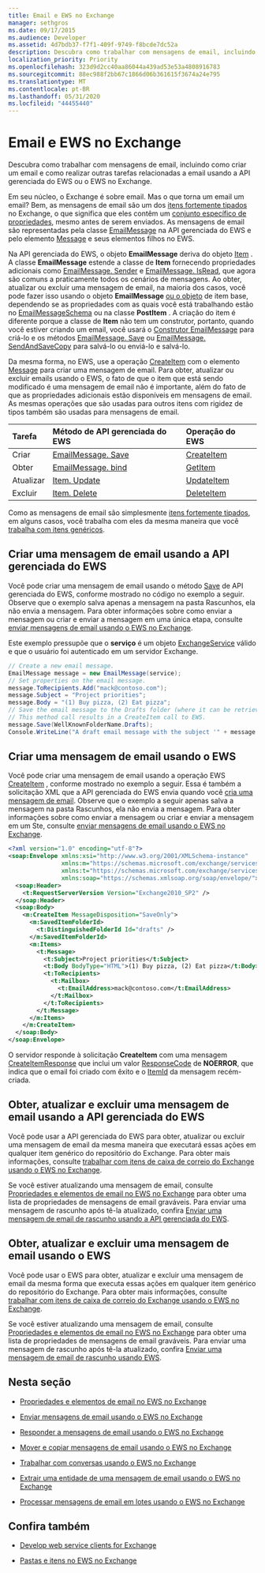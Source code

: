 ```yaml
---
title: Email e EWS no Exchange
manager: sethgros
ms.date: 09/17/2015
ms.audience: Developer
ms.assetid: 4d7bdb37-f7f1-409f-9749-f8bcde7dc52a
description: Descubra como trabalhar com mensagens de email, incluindo como criar um email e como realizar outras tarefas relacionadas a email usando a API gerenciada do EWS ou o EWS no Exchange.
localization_priority: Priority
ms.openlocfilehash: 323d9d2cc40aa86044a439ad53e53a4808916783
ms.sourcegitcommit: 88ec988f2bb67c1866d06b361615f3674a24e795
ms.translationtype: MT
ms.contentlocale: pt-BR
ms.lasthandoff: 05/31/2020
ms.locfileid: "44455440"
---
```

# <a name="email-and-ews-in-exchange"></a>Email e EWS no Exchange

Descubra como trabalhar com mensagens de email, incluindo como criar um email e como realizar outras tarefas relacionadas a email usando a API gerenciada do EWS ou o EWS no Exchange.
  

  
Em seu núcleo, o Exchange é sobre email. Mas o que torna um email um email? Bem, as mensagens de email são um dos [itens fortemente tipados](folders-and-items-in-ews-in-exchange.md#bk_item) no Exchange, o que significa que eles contêm um [conjunto específico de propriedades](email-properties-and-elements-in-ews-in-exchange.md), mesmo antes de serem enviados. As mensagens de email são representadas pela classe [EmailMessage](https://msdn.microsoft.com/library/microsoft.exchange.webservices.data.emailmessage%28v=exchg.80%29.aspx) na API gerenciada do EWS e pelo elemento [Message](https://msdn.microsoft.com/library/2400b33c-43b2-4fc2-b6fb-275a99e0e810%28Office.15%29.aspx) e seus elementos filhos no EWS. 
  
Na API gerenciada do EWS, o objeto **EmailMessage** deriva do objeto [Item](https://msdn.microsoft.com/library/microsoft.exchange.webservices.data.item%28v=exchg.80%29.aspx) . A classe **EmailMessage** estende a classe de **Item** fornecendo propriedades adicionais como [EmailMessage. Sender](https://msdn.microsoft.com/library/microsoft.exchange.webservices.data.emailmessage.sender%28v=exchg.80%29.aspx) e [EmailMessage. IsRead](https://msdn.microsoft.com/library/office/microsoft.exchange.webservices.data.emailmessage.isread%28v=exchg.80%29.aspx), que agora são comuns a praticamente todos os cenários de mensagens. Ao obter, atualizar ou excluir uma mensagem de email, na maioria dos casos, você pode fazer isso usando o objeto **EmailMessage** [ou o objeto](https://msdn.microsoft.com/library/microsoft.exchange.webservices.data.itemschema%28v=exchg.80%29.aspx) de item base, dependendo se as propriedades com as quais você está trabalhando estão no [EmailMessageSchema](https://msdn.microsoft.com/library/microsoft.exchange.webservices.data.emailmessageschema%28v=exchg.80%29.aspx) ou na classe **PostItem** . A criação do item é diferente porque a classe de **Item** não tem um construtor, portanto, quando você estiver criando um email, você usará o [Construtor EmailMessage](https://msdn.microsoft.com/library/office/microsoft.exchange.webservices.data.emailmessage.emailmessage%28v=exchg.80%29.aspx) para criá-lo e os métodos [EmailMessage. Save](https://msdn.microsoft.com/library/microsoft.exchange.webservices.data.emailmessage.save%28v=exchg.80%29.aspx) ou [EmailMessage. SendAndSaveCopy](https://msdn.microsoft.com/library/microsoft.exchange.webservices.data.emailmessage.sendandsavecopy%28v=exchg.80%29.aspx) para salvá-lo ou enviá-lo e salvá-lo. 
  
Da mesma forma, no EWS, use a operação [CreateItem](https://msdn.microsoft.com/library/fe6bb7fc-8918-4e6e-b0a1-b7e0ef44c3d1%28Office.15%29.aspx) com o elemento [Message](https://msdn.microsoft.com/library/2400b33c-43b2-4fc2-b6fb-275a99e0e810%28Office.15%29.aspx) para criar uma mensagem de email. Para obter, atualizar ou excluir emails usando o EWS, o fato de que o item que está sendo modificado é uma mensagem de email não é importante, além do fato de que as propriedades adicionais estão disponíveis em mensagens de email. As mesmas operações que são usadas para outros itens com rigidez de tipos também são usadas para mensagens de email. 
  
|**Tarefa**|**Método de API gerenciada do EWS**|**Operação do EWS**|
|:-----|:-----|:-----|
|Criar  <br/> |[EmailMessage. Save](https://msdn.microsoft.com/library/microsoft.exchange.webservices.data.emailmessage.save%28v=exchg.80%29.aspx) <br/> |[CreateItem](https://msdn.microsoft.com/library/fe6bb7fc-8918-4e6e-b0a1-b7e0ef44c3d1%28Office.15%29.aspx) <br/> |
|Obter  <br/> |[EmailMessage. bind](https://msdn.microsoft.com/library/microsoft.exchange.webservices.data.emailmessage.bind%28v=exchg.80%29.aspx) <br/> |[GetItem](https://msdn.microsoft.com/library/e8492e3b-1c8d-4b14-8070-9530f8306edd%28Office.15%29.aspx) <br/> |
|Atualizar  <br/> |[Item. Update](https://msdn.microsoft.com/library/dd635915%28v=exchg.80%29.aspx) <br/> |[UpdateItem](https://msdn.microsoft.com/library/5d027523-e0bc-4da2-b60b-0cb9fc1fdfe4%28Office.15%29.aspx) <br/> |
|Excluir  <br/> |[Item. Delete](https://msdn.microsoft.com/library/dd635072%28v=exchg.80%29.aspx) <br/> |[DeleteItem](../web-service-reference/deleteitem-operation.md) <br/> |
   
Como as mensagens de email são simplesmente [itens fortemente tipados](folders-and-items-in-ews-in-exchange.md#bk_item), em alguns casos, você trabalha com eles da mesma maneira que você [trabalha com itens genéricos](how-to-work-with-exchange-mailbox-items-by-using-ews-in-exchange.md). 
  
## <a name="create-an-email-message-by-using-the-ews-managed-api"></a>Criar uma mensagem de email usando a API gerenciada do EWS
<a name="bk_createewsma"> </a>

Você pode criar uma mensagem de email usando o método [Save](https://msdn.microsoft.com/library/microsoft.exchange.webservices.data.emailmessage.save%28v=exchg.80%29.aspx) de API gerenciada do EWS, conforme mostrado no código no exemplo a seguir. Observe que o exemplo salva apenas a mensagem na pasta Rascunhos, ela não envia a mensagem. Para obter informações sobre como enviar a mensagem ou criar e enviar a mensagem em uma única etapa, consulte [enviar mensagens de email usando o EWS no Exchange](how-to-send-email-messages-by-using-ews-in-exchange.md).
  
Este exemplo pressupõe que o **serviço** é um objeto [ExchangeService](https://msdn.microsoft.com/library/microsoft.exchange.webservices.data.exchangeservice%28v=exchg.80%29.aspx) válido e que o usuário foi autenticado em um servidor Exchange. 
  
```cs
// Create a new email message.
EmailMessage message = new EmailMessage(service);
// Set properties on the email message.
message.ToRecipients.Add("mack@contoso.com");
message.Subject = "Project priorities";
message.Body = "(1) Buy pizza, (2) Eat pizza";
// Save the email message to the Drafts folder (where it can be retrieved, updated, and sent at a later time).
// This method call results in a CreateItem call to EWS.
message.Save(WellKnownFolderName.Drafts);
Console.WriteLine("A draft email message with the subject '" + message.Subject + "' has been saved to the Drafts folder.");
```

## <a name="create-an-email-message-by-using-ews"></a>Criar uma mensagem de email usando o EWS
<a name="bk_createews"> </a>

Você pode criar uma mensagem de email usando a operação EWS [CreateItem](https://msdn.microsoft.com/library/fe6bb7fc-8918-4e6e-b0a1-b7e0ef44c3d1%28Office.15%29.aspx) , conforme mostrado no exemplo a seguir. Essa é também a solicitação XML que a API gerenciada do EWS envia quando você [cria uma mensagem de email](#bk_createewsma). Observe que o exemplo a seguir apenas salva a mensagem na pasta Rascunhos, ela não envia a mensagem. Para obter informações sobre como enviar a mensagem ou criar e enviar a mensagem em um Ste, consulte [enviar mensagens de email usando o EWS no Exchange](how-to-send-email-messages-by-using-ews-in-exchange.md).
  
```XML
<?xml version="1.0" encoding="utf-8"?>
<soap:Envelope xmlns:xsi="http://www.w3.org/2001/XMLSchema-instance"
               xmlns:m="https://schemas.microsoft.com/exchange/services/2006/messages"
               xmlns:t="https://schemas.microsoft.com/exchange/services/2006/types"
               xmlns:soap="https://schemas.xmlsoap.org/soap/envelope/">
  <soap:Header>
    <t:RequestServerVersion Version="Exchange2010_SP2" />
  </soap:Header>
  <soap:Body>
    <m:CreateItem MessageDisposition="SaveOnly">
      <m:SavedItemFolderId>
        <t:DistinguishedFolderId Id="drafts" />
      </m:SavedItemFolderId>
      <m:Items>
        <t:Message>
          <t:Subject>Project priorities</t:Subject>
          <t:Body BodyType="HTML">(1) Buy pizza, (2) Eat pizza</t:Body>
          <t:ToRecipients>
            <t:Mailbox>
              <t:EmailAddress>mack@contoso.com</t:EmailAddress>
            </t:Mailbox>
          </t:ToRecipients>
        </t:Message>
      </m:Items>
    </m:CreateItem>
  </soap:Body>
</soap:Envelope>

```

O servidor responde à solicitação **CreateItem** com uma mensagem [CreateItemResponse](https://msdn.microsoft.com/library/742a46a0-2475-45a0-b44f-90639a3f5a43%28Office.15%29.aspx) que inclui um valor [ResponseCode](https://msdn.microsoft.com/library/4b84d670-74c9-4d6d-84e7-f0a9f76f0d93%28Office.15%29.aspx) de **NOERROR**, que indica que o email foi criado com êxito e o [ItemId](https://msdn.microsoft.com/library/3350b597-57a0-4961-8f44-8624946719b4%28Office.15%29.aspx) da mensagem recém-criada. 
  
## <a name="get-update-and-delete-an-email-message-by-using-the-ews-managed-api"></a>Obter, atualizar e excluir uma mensagem de email usando a API gerenciada do EWS
<a name="bk_getewsma"> </a>

Você pode usar a API gerenciada do EWS para obter, atualizar ou excluir uma mensagem de email da mesma maneira que executará essas ações em qualquer item genérico do repositório do Exchange. Para obter mais informações, consulte [trabalhar com itens de caixa de correio do Exchange usando o EWS no Exchange](how-to-work-with-exchange-mailbox-items-by-using-ews-in-exchange.md).
  
Se você estiver atualizando uma mensagem de email, consulte [Propriedades e elementos de email no EWS no Exchange](email-properties-and-elements-in-ews-in-exchange.md) para obter uma lista de propriedades de mensagens de email graváveis. Para enviar uma mensagem de rascunho após tê-la atualizado, confira [Enviar uma mensagem de email de rascunho usando a API gerenciada do EWS](how-to-send-email-messages-by-using-ews-in-exchange.md#bk_senddraftewsma).
  
## <a name="get-update-and-delete-an-email-message-by-using-ews"></a>Obter, atualizar e excluir uma mensagem de email usando o EWS
<a name="bk_getews"> </a>

Você pode usar o EWS para obter, atualizar e excluir uma mensagem de email da mesma forma que executa essas ações em qualquer item genérico do repositório do Exchange. Para obter mais informações, consulte [trabalhar com itens de caixa de correio do Exchange usando o EWS no Exchange](how-to-work-with-exchange-mailbox-items-by-using-ews-in-exchange.md).
  
Se você estiver atualizando uma mensagem de email, consulte [Propriedades e elementos de email no EWS no Exchange](email-properties-and-elements-in-ews-in-exchange.md) para obter uma lista de propriedades de mensagens de email graváveis. Para enviar uma mensagem de rascunho após tê-la atualizado, confira [Enviar uma mensagem de email de rascunho usando EWS](how-to-send-email-messages-by-using-ews-in-exchange.md#bk_senddraftews).
  
## <a name="in-this-section"></a>Nesta seção
<a name="bk_inthissection"> </a>

- [Propriedades e elementos de email no EWS no Exchange](email-properties-and-elements-in-ews-in-exchange.md)
    
- [Enviar mensagens de email usando o EWS no Exchange](how-to-send-email-messages-by-using-ews-in-exchange.md)
    
- [Responder a mensagens de email usando o EWS no Exchange](how-to-respond-to-email-messages-by-using-ews-in-exchange.md)
    
- [Mover e copiar mensagens de email usando o EWS no Exchange](how-to-move-and-copy-email-messages-by-using-ews-in-exchange.md)
    
- [Trabalhar com conversas usando o EWS no Exchange](how-to-work-with-conversations-by-using-ews-in-exchange.md)
    
- [Extrair uma entidade de uma mensagem de email usando o EWS no Exchange](how-to-extract-an-entity-from-an-email-message-by-using-ews-in-exchange.md)
    
- [Processar mensagens de email em lotes usando o EWS no Exchange](how-to-process-email-messages-in-batches-by-using-ews-in-exchange.md)
    
## <a name="see-also"></a>Confira também


- [Develop web service clients for Exchange](develop-web-service-clients-for-exchange.md)
    
- [Pastas e itens no EWS no Exchange](folders-and-items-in-ews-in-exchange.md)
    

